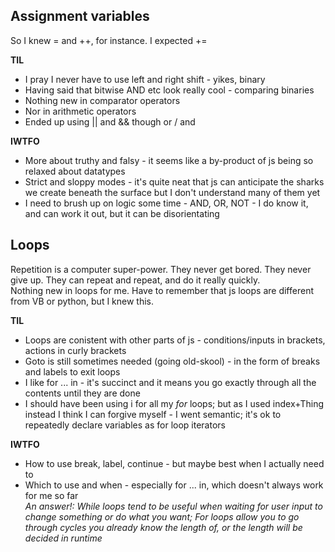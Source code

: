 ## Assignment variables

So I knew = and ++, for instance. I expected +=

**TIL**

- I pray I never have to use left and right shift - yikes, binary
- Having said that bitwise AND etc look really cool - comparing binaries
- Nothing new in comparator operators
- Nor in arithmetic operators
- Ended up using || and && though or / and

**IWTFO**

- More about truthy and falsy - it seems like a by-product of js being so relaxed about datatypes
- Strict and sloppy modes - it's quite neat that js can anticipate the sharks we create beneath the surface but I don't understand many of them yet
- I need to brush up on logic some time - AND, OR, NOT - I do know it, and can work it out, but it can be disorientating

## Loops

Repetition is a computer super-power. They never get bored. They never give up. They can repeat and repeat, and do it really quickly.  
Nothing new in loops for me. Have to remember that js loops are different from VB or python, but I knew this.

**TIL**

- Loops are conistent with other parts of js - conditions/inputs in brackets, actions in curly brackets
- Goto is still sometimes needed (going old-skool) - in the form of breaks and labels to exit loops
- I like for ... in - it's succinct and it means you go exactly through all the contents until they are done
- I should have been using i for all my _for_ loops; but as I used index+Thing instead I think I can forgive myself - I went semantic; it's ok to repeatedly declare variables as for loop iterators

**IWTFO**

- How to use break, label, continue - but maybe best when I actually need to
- Which to use and when - especially for ... in, which doesn't always work for me so far  
  _An answer!: While loops tend to be useful when waiting for user input to change something or do what you want; For loops allow you to go through cycles you already know the length of, or the length will be decided in runtime_
